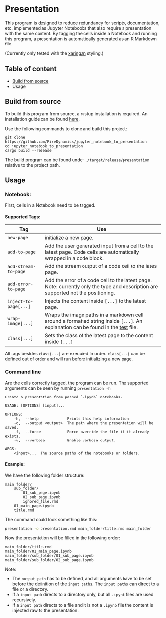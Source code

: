 # **Presentation**

This program is designed to reduce redundancy for scripts, documentation, etc. implemented as Jupyter Notebooks that also require a presentation with the same content. By tagging the cells inside a Notebook and running this program, a presentation is automatically generated as an R Markdown file. 

(Currently only tested with the [xaringan](https://github.com/yihui/xaringan) styling.)

## **Table of content**
 - [Build from source](##Build-from-source)
 - [Usage](##Usage)


## **Build from source**

To build this program from source, a rustup installation is required. An installation guide can be found [here](https://www.rust-lang.org/tools/install).

Use the following commands to clone and build this project:
```
git clone https://github.com/FireDynamics/jupyter_notebook_to_presentation
cd jupyter_notebook_to_presentation
cargo build --release
```

The build program can be found under `./target/release/presentation` relative to the project path.

## **Usage**
### **Notebook:**
First, cells in a Notebook need to be tagged.

#### **Supported Tags:**
| Tag                   | Use                                                                                                                                                                   |
| --------------------- | --------------------------------------------------------------------------------------------------------------------------------------------------------------------- |
| `new-page`            | initialize a new page.                                                                                                                                                |
| `add-to-page`         | Add the user generated input from a cell to the latest page. Code cells are automatically wrapped in a code block.                                                    |
| `add-stream-to-page`  | Add the stream output of a code cell to the lates page.                                                                                                               |
| `add-error-to-page`   | Add the error of a code cell to the latest page. Note: currently only the type and description are supported not the positioning.                                     |
| `inject-to-page[...]` | Injects the content inside `[...]` to the latest page.                                                                                                                |
| `wrap-image[...]`     | Wraps the image paths in a markdown cell around a formatted string inside `[...]`. An explanation can be found in the [test](tests/notebooks/wrap_images.ipynb) file. |
| `class[...]`          | Sets the class of the latest page to the content inside `[...]`                                                                                                       |

All tags besides `class[...]` are executed in order. `class[...]` can be defined out of order and will run before initializing a new page.


### **Command line**
Are the cells correctly tagged, the program can be run. The supported arguments can be seen by running `presentation -h`

```
Create a presentation from passed `.ipynb` notebooks.

USAGE: [OPTIONS] [input]...

OPTIONS:
    -h,  --help             Prints this help information
    -o,  --output <output>  The path where the presentation will be saved.
    -f,  --force            Force override the file if it already exists.
    -v,  --verbose          Enable verbose output.

ARGS:
    <input>...  The source paths of the notebooks or folders.
```

#### **Example:**
We have the following folder structure:
```
main_folder/
    sub_folder/
        01_sub_page.ipynb
        02_sub_page.ipynb
        ignored_file.rmd
    01_main_page.ipynb
    title.rmd
```
The command could look something like this:
```sh
presentation -o presentation.rmd main_folder/title.rmd main_folder
```
Now the presentation will be filled in the following order:
```
main_folder/title.rmd
main_folder/01_main_page.ipynb
main_folder/sub_folder/01_sub_page.ipynb
main_folder/sub_folder/02_sub_page.ipynb
```
Note:
- The `output path` has to be defined, and all arguments have to be set before the definition of the `input paths`. The `input paths` can direct to a file or a directory. 
- If a `input path` directs to a directory only, but all `.ipynb` files are used recursively.
- If a `input path` directs to a file and it is not a `.ipynb` file the content is injected raw to the presentation.